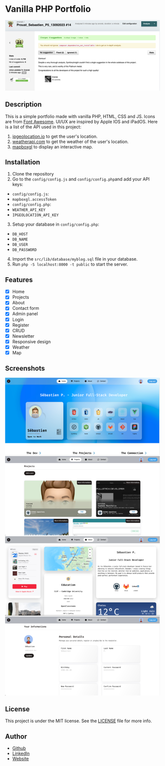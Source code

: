 # Vanilla PHP Portfolio

<img src="./public/img/SymfonyInsight_Platinum_Medal.png" alt="SymfonyInsight Platinum Medal">

## Description

This is a simple portfolio made with vanilla PHP, HTML, CSS and JS. Icons are from [Font Awesome](https://fontawesome.com/). UI/UX are
inspired by Apple IOS and iPadOS. Here is a list of the API used in this project:

1. [ipgeolocation.io](https://ipgeolocation.io/) to get the user's location.
2. [weatherapi.com](https://www.weatherapi.com/) to get the weather of the user's location.
3. [mapboxgl](https://www.mapbox.com/) to display an interactive map.

## Installation

1. Clone the repository
2. Go to the `config/config.js` and `config/config.php`and add your API keys:

-   `config/config.js`:
-   `mapboxgl.accessToken`
-   `config/config.php`:
-   `WEATHER_API_KEY`
-   `IPGEOLOCATION_API_KEY`

3. Setup your database in `config/config.php`:

-   `DB_HOST`
-   `DB_NAME`
-   `DB_USER`
-   `DB_PASSWORD`

4. Import the `src/lib/database/myblog.sql` file in your database.
5. Run `php -S localhost:8000 -t public` to start the server.

## Features

-   [x] Home
-   [x] Projects
-   [x] About
-   [x] Contact form
-   [x] Admin panel
-   [x] Login
-   [x] Register
-   [x] CRUD
-   [x] Newsletter
-   [x] Responsive design
-   [x] Weather
-   [x] Map

## Screenshots

<img src="./public/img/home.webp" alt="Home">
<img src="./public/img/projects.webp" alt="Projects">
<img src="./public/img/about.webp" alt="About">
<img src="./public/img/user.webp" alt="User Profile">

## License

This project is under the MIT license. See the [LICENSE](LICENSE) file for more info.

## Author

-   [Github](https://github.com/Anoerak)
-   [LinkedIn](https://www.linkedin.com/in/s%C3%A9bastien-p-48717074/)
-   [Website](https://iamseb.dev/)
